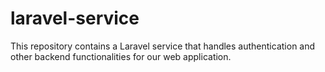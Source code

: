 # laravel-service
 This repository contains a Laravel service that handles authentication and other backend functionalities for our web application.
